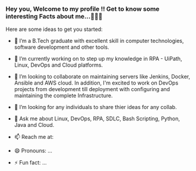 ### Hey you, Welcome to my profile !! Get to know some interesting Facts about me...👋👋:blush:

<!--
**rishwanthrajaa/rishwanthrajaa** is a ✨ _special_ ✨ repository because its `README.md` (this file) appears on your GitHub profile.
-->
Here are some ideas to get you started:

- 🔭 I’m a B.Tech graduate with excellent skill in computer technologies, software development and other tools.
- 🌱 I’m currently working on to step up my knowledge in RPA - UiPath, Linux, DevOps and Cloud platforms. 
- 👯 I’m looking to collaborate on maintaining servers like Jenkins, Docker, Ansible and AWS cloud. In addition, I'm excited to work on DevOps projects from development till deployment with configuring and maintaining the complete Infrastructure. 
- 🤔 I’m looking for any individuals to share thier ideas for any collab.
- 💬 Ask me about Linux, DevOps, RPA, SDLC, Bash Scripting, Python, Java and Cloud.  
- 📫 Reach me at:


- 😄 Pronouns: ...
- ⚡ Fun fact: ...

